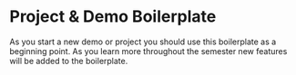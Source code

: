# Project & Demo Boilerplate
As you start a new demo or project you should use this boilerplate as a beginning point. As you learn more throughout the semester new features will be added to the boilerplate.